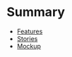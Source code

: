 # Summary

* [Features](doc/features.md)
* [Stories](doc/stories.md)
* [Mockup](doc/mockup/README.md)
